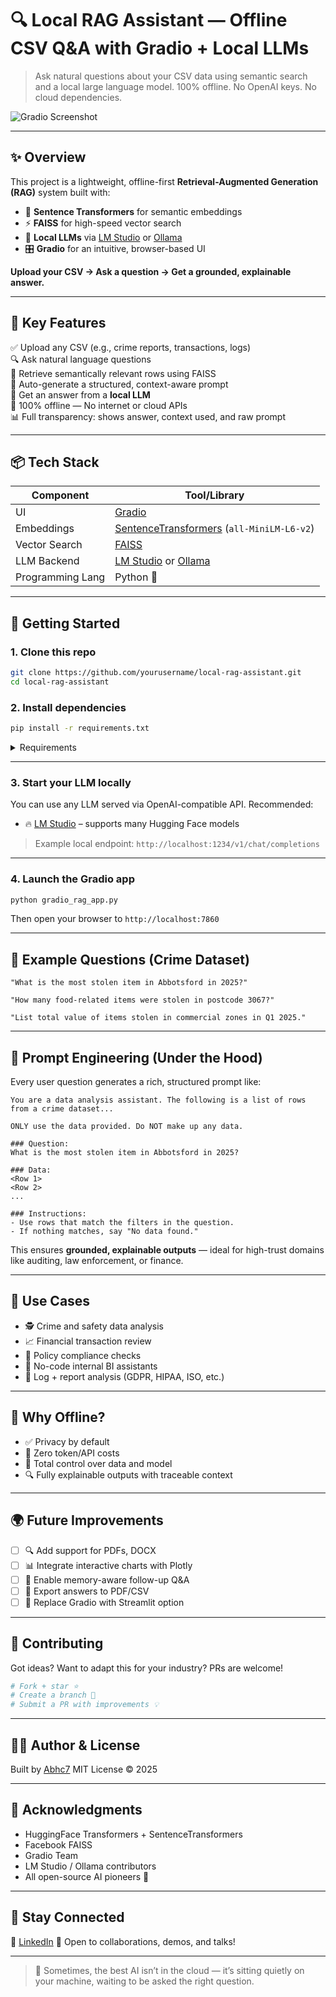 # 🔍 Local RAG Assistant — Offline CSV Q&A with Gradio + Local LLMs

> Ask natural questions about your CSV data using semantic search and a local large language model. 100% offline. No OpenAI keys. No cloud dependencies.

![Gradio Screenshot](https://imgur.com/a/qSjAnYq)

---

## ✨ Overview

This project is a lightweight, offline-first **Retrieval-Augmented Generation (RAG)** system built with:

- 🧠 **Sentence Transformers** for semantic embeddings  
- ⚡ **FAISS** for high-speed vector search  
- 🤖 **Local LLMs** via [LM Studio](https://lmstudio.ai/) or [Ollama](https://ollama.com)  
- 🎛️ **Gradio** for an intuitive, browser-based UI

**Upload your CSV → Ask a question → Get a grounded, explainable answer.**

---

## 🔧 Key Features

✅ Upload any CSV (e.g., crime reports, transactions, logs)  
🔍 Ask natural language questions  
📄 Retrieve semantically relevant rows using FAISS  
🧪 Auto-generate a structured, context-aware prompt  
🤖 Get an answer from a **local LLM**  
🔐 100% offline — No internet or cloud APIs  
📊 Full transparency: shows answer, context used, and raw prompt

---

## 📦 Tech Stack

| Component        | Tool/Library                     |
|------------------|----------------------------------|
| UI               | [Gradio](https://www.gradio.app/)  
| Embeddings       | [SentenceTransformers](https://www.sbert.net/) (`all-MiniLM-L6-v2`)  
| Vector Search    | [FAISS](https://github.com/facebookresearch/faiss)  
| LLM Backend      | [LM Studio](https://lmstudio.ai/) or [Ollama](https://ollama.com)  
| Programming Lang | Python 🐍  

---

## 🚀 Getting Started

### 1. Clone this repo

```bash
git clone https://github.com/yourusername/local-rag-assistant.git
cd local-rag-assistant
````

### 2. Install dependencies

```bash
pip install -r requirements.txt
```

<details>
<summary>Requirements</summary>

```text
pandas
numpy
faiss-cpu
sentence-transformers
requests
gradio
```

</details>

---

### 3. Start your LLM locally

You can use any LLM served via OpenAI-compatible API. Recommended:

* 🔥 [LM Studio](https://lmstudio.ai/) – supports many Hugging Face models

> Example local endpoint: `http://localhost:1234/v1/chat/completions`

---

### 4. Launch the Gradio app

```bash
python gradio_rag_app.py
```

Then open your browser to `http://localhost:7860`

---

## 🧪 Example Questions (Crime Dataset)

```text
"What is the most stolen item in Abbotsford in 2025?"

"How many food-related items were stolen in postcode 3067?"

"List total value of items stolen in commercial zones in Q1 2025."
```

---

## 🧠 Prompt Engineering (Under the Hood)

Every user question generates a rich, structured prompt like:

```text
You are a data analysis assistant. The following is a list of rows from a crime dataset...

ONLY use the data provided. Do NOT make up any data.

### Question:
What is the most stolen item in Abbotsford in 2025?

### Data:
<Row 1>
<Row 2>
...

### Instructions:
- Use rows that match the filters in the question.
- If nothing matches, say "No data found."
```

This ensures **grounded, explainable outputs** — ideal for high-trust domains like auditing, law enforcement, or finance.

---

## 📌 Use Cases

* 🕵️ Crime and safety data analysis
* 📈 Financial transaction review
* 🧾 Policy compliance checks
* 🧠 No-code internal BI assistants
* 📁 Log + report analysis (GDPR, HIPAA, ISO, etc.)

---

## 🔐 Why Offline?

* ✅ Privacy by default
* 💸 Zero token/API costs
* 🔄 Total control over data and model
* 🔍 Fully explainable outputs with traceable context

---

## 🌍 Future Improvements

* [ ] 🔍 Add support for PDFs, DOCX
* [ ] 📊 Integrate interactive charts with Plotly
* [ ] 🧠 Enable memory-aware follow-up Q\&A
* [ ] 💾 Export answers to PDF/CSV
* [ ] 🔄 Replace Gradio with Streamlit option

---

## 🤝 Contributing

Got ideas? Want to adapt this for your industry? PRs are welcome!

```bash
# Fork + star ⭐
# Create a branch 🚀
# Submit a PR with improvements 💡
```

---

## 🙋‍♂️ Author & License

Built by [Abhc7](https://www.linkedin.com/in/abichaudhuri/)
MIT License © 2025

---

## 🌟 Acknowledgments

* HuggingFace Transformers + SentenceTransformers
* Facebook FAISS
* Gradio Team
* LM Studio / Ollama contributors
* All open-source AI pioneers 🙌

---

## 🔗 Stay Connected

💬 [LinkedIn](https://www.linkedin.com/in/abichaudhuri/)
📩 Open to collaborations, demos, and talks!

---

> 🧠 Sometimes, the best AI isn’t in the cloud — it’s sitting quietly on your machine, waiting to be asked the right question.

```

